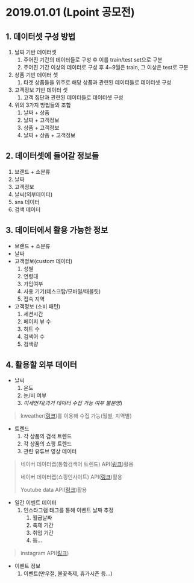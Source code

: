 # 2019.01.01 (Lpoint 공모전)

## 1. 데이터셋 구성 방법

1. 날짜 기반 데이터셋
   1. 주어진 기간의 데이터들로 구성 후 이를 train/test set으로 구분
   2. 주어진 기간 이상의 데이터로 구성 후 4~9월은 train, 그 이상은 test로 구분 
2. 상품 기반 데이터 셋
   1. 타겟 상품들을 위주로 해당 상품과 관련된 데이터들로 데이터셋 구성
3. 고객정보 기반 데이터 셋
   1. 고객 집단과 관련된 데이터들로 데이터셋 구성
4. 위의 3가지 방법들의 조합
   1. 날짜 + 상품
   2. 날짜 + 고객정보
   3. 상품 + 고객정보
   4. 날짜 + 상품 + 고객정보

## 2. 데이터셋에 들어갈 정보들

1. 브랜드 + 소분류
2. 날짜
3. 고객정보
4. 날씨(외부데이터)
5. sns 데이터
6. 검색 데이터



## 3. 데이터에서 활용 가능한 정보

- 브랜드 + 소분류
- 날짜
- 고객정보(custom 데이터)
  1. 성별
  2. 연령대
  3. 가입여부
  4. 사용 기기(데스크탑/모바일/태블릿)
  5. 접속 지역
- 고객정보 (소비 패턴)
  1. 세션시간
  2. 페이지 뷰 수
  3. 히트 수
  4. 검색어 수 
  5. 검색량



## 4. 활용할 외부 데이터

- 날씨
  1. 온도
  2. 눈/비 여부
  3. *미세먼지(과거 데이터 수집 가능 여부 불분명*)

> kweather([링크](http://www.kweather.co.kr/kma/kma_past.html?))를 이용해 수집 가능(월별, 지역별)

- 트렌드
  1. 각 상품의 검색 트렌드
  2. 각 상품의 쇼핑 트렌드
  3. 관련 유튜브 영상 데이터 

> 네이버 데이터랩(통합검색어 트렌드) API([링크](https://developers.naver.com/docs/datalab/search/))활용
>
> 네이버 데이터랩(쇼핑인사이트) API([링크](https://developers.naver.com/docs/datalab/shopping/))활용
>
> Youtube data API([링크](https://developers.google.com/youtube/v3/getting-started?hl=ko#resources))활용

- 일간 이벤트 데이터
  1. 인스타그램 태그를 통해 이벤트 날짜 추정
     1. 월급날짜
     2. 축제 기간
     3. 취업 기간
     4. 등...

> instagram API([링크](https://github.com/facebookarchive/python-instagram))

- 이벤트 정보
  1. 이벤트(만우절, 불꽃축제, 휴가시즌 등...)